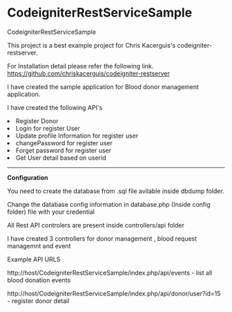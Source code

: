 # CodeigniterRestServiceSample
CodeigniterRestServiceSample

This project is a best example project for Chris Kacerguis's codeigniter-restserver. 

For Installation detail please refer the following link. https://github.com/chriskacerguis/codeigniter-restserver

I have created the sample application for Blood donor management application.

I have created the following API's


 <li> Register Donor</li>
 <li>Login for register User</li>
 <li>Update profile Information for register user</li>
 <li>changePassword for register user</li>
 <li>Forget password for register user</li>
 <li>Get User detail based on userid</li>

  <hr />
  
  <b> Configuration </b>
  
You need to create the database from .sql file avilable inside dbdump folder.

Change the database config information in database.php (Inside config folder) file with your credential

All Rest API controlers are present inside controllers/api folder

I have created 3 controllers for donor management , blood request managemnt and event

Example API URLS

http://host/CodeigniterRestServiceSample/index.php/api/events  - list all blood donation events

http://host/CodeigniterRestServiceSample/index.php/api/donor/user?id=15  -  register donor detail




